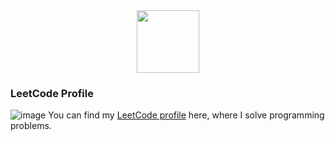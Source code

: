 <div id="header" align="center">
  <img src="https://media.giphy.com/media/M9gbBd9nbDrOTu1Mqx/giphy.gif" width="100"/>
</div>

### LeetCode Profile
![image](https://github.com/AliakseiKuliavets/AliakseiKuliavets/assets/132812649/8f6c35fb-f57c-420a-856b-ebc48b127619) You can find my  [LeetCode profile](https://leetcode.com/kulevetsav/)  here, where I solve programming problems.


<!--
**AliakseiKuliavets/AliakseiKuliavets** is a ✨ _special_ ✨ repository because its `README.md` (this file) appears on your GitHub profile.

Here are some ideas to get you started:

- 🔭 I’m currently working on ...
- 🌱 I’m currently learning ...
- 👯 I’m looking to collaborate on ...
- 🤔 I’m looking for help with ...
- 💬 Ask me about ...
- 📫 How to reach me: ...
- 😄 Pronouns: ...
- ⚡ Fun fact: ...
-->
